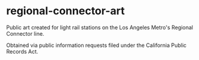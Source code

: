 # regional-connector-art

Public art created for light rail stations on the Los Angeles Metro's Regional Connector line.

Obtained via public information requests filed under the California Public Records Act.
